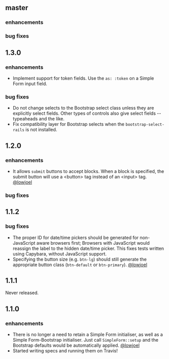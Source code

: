 ## master

### enhancements

### bug fixes

## 1.3.0

### enhancements
 * Implement support for token fields. Use the `as: :token` on a Simple Form input field.

### bug fixes
 * Do not change selects to the Bootstrap select class unless they are explicitly select fields. 
   Other types of controls also give select fields -- typeaheads and the like.
 * Fix compatibility layer for Bootstrap selects when the `bootstrap-select-rails` is not installed.

## 1.2.0

### enhancements
  * It allows `submit` buttons to accept blocks. When a block is specified, the submit button will
    use a \<button> tag instead of an \<input> tag. [@lowjoel](https://github.com/lowjoel)

### bug fixes

## 1.1.2

### bug fixes
  * The proper ID for date/time pickers should be generated for non-JavaScript aware browsers first;
    Browsers with JavaScript would reassign the label to the hidden date/time picker. This fixes
    tests written using Capybara, without JavaScript support.
  * Specifying the button size (e.g. `btn-lg`) should still generate the appropriate button class
  (`btn-default` or `btn-primary`). [@lowjoel](https://github.com/lowjoel)

## 1.1.1

Never released.

## 1.1.0

### enhancements
  * There is no longer a need to retain a Simple Form initialiser, as well as a Simple 
  Form-Bootstrap initialiser. Just call `SimpleForm::setup` and the Bootstrap defaults would be 
  automatically applied. [@lowjoel](https://github.com/lowjoel)
  * Started writing specs and running them on Travis!  

